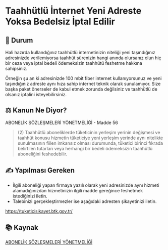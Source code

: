 # Taahhütlü İnternet Yeni Adreste Yoksa Bedelsiz İptal Edilir

## 💬 Durum
Hali hazırda kullandığınız taahhütlü internetinizin niteliği yeni taşındığınız adresinizde verilemiyorsa taahhüt sürenizin hangi anında olursanız olun hiç bir ceza veya iptal bedeli ödemeksizin taahhütü feshetme hakkına sahipsiniz.

Örneğin şu an ki adresinizde 100 mbit fiber internet kullanıyorsunuz ve yeni taşındığınız adreste aynı hıza sahip internet teknik olarak sunulamıyor. Size başka paket önerseler de kabul etmek zorunda değilsiniz ve taahhütlü de olsanız iptalini isteyebilirsiniz.

## ⚖️ Kanun Ne Diyor?
ABONELİK SÖZLEŞMELERİ YÖNETMELİĞİ - Madde 56

> (2) Taahhütlü aboneliklerde tüketicinin yerleşim yerinin değişmesi ve taahhüt konusu hizmetin tüketiciye yeni yerleşim yerinde aynı nitelikte
sunulmasının fiilen imkansız olması durumunda, tüketici birinci fıkrada belirtilen tutarları veya herhangi bir bedeli ödemeksizin taahhütlü aboneliğini
feshedebilir.

## ✍️ Yapılması Gereken
- İlgili aboneliği yapan firmaya yazılı olarak yeni adresinizde aynı hizmeti alamadığınızdan hizmetinizin ilgili madde gereğince feshetmek istediğinizi iletin.
- Talebinizi gerçekleştirmezler ise aşağıdaki adresten şikayetinizi iletin.

https://tuketicisikayet.btk.gov.tr/

## 📚 Kaynak

[ABONELİK SÖZLEŞMELERİ YÖNETMELİĞİ](https://www.mevzuat.gov.tr/File/GeneratePdf?mevzuatNo=20480&mevzuatTur=KurumVeKurulusYonetmeligi&mevzuatTertip=5)


